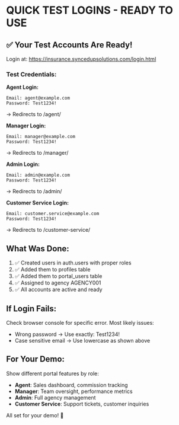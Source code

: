 # QUICK TEST LOGINS - READY TO USE

## ✅ Your Test Accounts Are Ready!

Login at: https://insurance.syncedupsolutions.com/login.html

### Test Credentials:

**Agent Login:**
```
Email: agent@example.com
Password: Test1234!
```
→ Redirects to /agent/

**Manager Login:**
```
Email: manager@example.com
Password: Test1234!
```
→ Redirects to /manager/

**Admin Login:**
```
Email: admin@example.com
Password: Test1234!
```
→ Redirects to /admin/

**Customer Service Login:**
```
Email: customer.service@example.com
Password: Test1234!
```
→ Redirects to /customer-service/

## What Was Done:

1. ✅ Created users in auth.users with proper roles
2. ✅ Added them to profiles table
3. ✅ Added them to portal_users table
4. ✅ Assigned to agency AGENCY001
5. ✅ All accounts are active and ready

## If Login Fails:

Check browser console for specific error. Most likely issues:
- Wrong password → Use exactly: Test1234!
- Case sensitive email → Use lowercase as shown above

## For Your Demo:

Show different portal features by role:
- **Agent**: Sales dashboard, commission tracking
- **Manager**: Team oversight, performance metrics
- **Admin**: Full agency management
- **Customer Service**: Support tickets, customer inquiries

All set for your demo! 🚀
